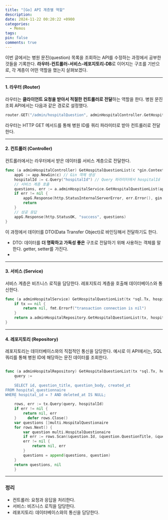 ```yaml
---
title: "[Go] API 계층별 역할"
description: 
date: 2024-11-22 00:20:22 +0900
categories:
  - Memos
tags: 
pin: false
comments: true
---
```

이번 글에서는 병원 문진(question) 목록을 조회하는 API를 수정하는 과정에서 공부한 것들을 기록한다. **라우터-컨트롤러-서비스-레포지토리-DB**로 이어지는 구조를 기반으로, 각 계층이 어떤 역할을 했는지 살펴보겠다.

---
#### 1. **라우터 (Router)**

라우터는 **클라이언트 요청을 받아서 적절한 컨트롤러로 전달**하는 역할을 한다. 병원 문진 조회 API에서는 다음과 같은 경로로 설정했다.

```go
router.GET("/admin/hospitalQuestion", adminHospitalController.GetHospitalQuestionList)
```

라우터는 HTTP GET 메서드를 통해 병원 ID를 쿼리 파라미터로 받아 컨트롤러로 전달한다.

---

#### 2. **컨트롤러 (Controller)**

컨트롤러에서는 라우터에서 받은 데이터를 서비스 계층으로 전달한다. 

```go
func (a adminHospitalController) GetHospitalQuestionList(c *gin.Context) {     
	appG := app.NewGin(c) // Gin 객체 생성    
	hospitalId := c.Query("hospitalId") // Query 파라미터에서 hospitalId 추출  
	// 서비스 계층 호출     
	questions, err := a.adminHospitalService.GetHospitalQuestionList(appG.Tx(), hospitalId)     
	if err != nil {         
		appG.Response(http.StatusInternalServerError, err.Error(), gin.H{})
		return     
	}      
	// 성공 응답     
	appG.Response(http.StatusOK, "success", questions) 
}
```

이 과정에서 데이터를  DTO(Data Transfer Object)로 바인딩해서 전달하기도 한다.
- DTO: 데이터를 **더 명확하고 가독성 좋은** 구조로 전달하기 위해 사용하는 객체를 말한다. getter, setter를 가진다.
- 
---

#### 3. **서비스 (Service)**

서비스 계층은 비즈니스 로직을 담당한다. 레포지토리 계층을 호출해 데이터베이스와 통신한다.

```go
func (a adminHospitalService) GetHospitalQuestionList(tx *sql.Tx, hospitalId string) ([]multi.HospitalQuestionaire, error) {     
	if tx == nil {         
		return nil, fmt.Errorf("transaction connection is nil")     
	}     
	return a.adminHospitalRepository.GetHospitalQuestionList(tx, hospitalId) 
}
```

---

#### 4. **레포지토리 (Repository)**

레포지토리는 데이터베이스와의 직접적인 통신을 담당한다. 예시로 이 API에서는, SQL 쿼리를 통해 병원 ID에 해당하는 문진 데이터를 조회한다.

```go

func (a adminHospitalRepository) GetHospitalQuestionList(tx *sql.Tx, hospitalId string) ([]multi.HospitalQuestionaire, error) {     
	query := 
	`     
	SELECT id, question_title, question_body, created_at     
FROM hospital_questionnaire     
WHERE hospital_id = ? AND deleted_at IS NULL;
	`     
	rows, err := tx.Query(query, hospitalId)     
	if err != nil {         
		return nil, err     
	}     defer rows.Close()      
	var questions []multi.HospitalQuestionaire     
	for rows.Next() {         
		var question multi.HospitalQuestionaire         
		if err := rows.Scan(&question.Id, &question.QuestionTitle, &question.QuestionBody, &question.CreatedAt); 
		err != nil {             
			return nil, err         
		}         
		questions = append(questions, question)     
	}     
	return questions, nil 
	}
```

---

### 정리

- 컨트롤러: 요청과 응답을 처리한다.
- 서비스: 비즈니스 로직을 담당한다.
- 레포지토리: 데이터베이스와의 통신을 담당한다.
